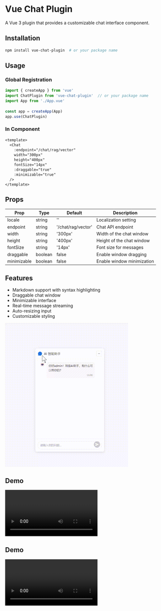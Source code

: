 # Vue Chat Plugin

A Vue 3 plugin that provides a customizable chat interface component.

## Installation

```bash
npm install vue-chat-plugin  # or your package name
```

## Usage

### Global Registration

```js
import { createApp } from 'vue'
import ChatPlugin from 'vue-chat-plugin'  // or your package name
import App from './App.vue'

const app = createApp(App)
app.use(ChatPlugin)
```

### In Component

```vue
<template>
  <Chat
    :endpoint="/chat/rag/vector"
    width="300px"
    height="400px"
    fontSize="14px"
    :draggable="true"
    :minimizable="true"
  />
</template>
```

## Props

| Prop | Type | Default | Description |
|------|------|---------|-------------|
| locale | string | '' | Localization setting |
| endpoint | string | '/chat/rag/vector' | Chat API endpoint |
| width | string | '300px' | Width of the chat window |
| height | string | '400px' | Height of the chat window |
| fontSize | string | '14px' | Font size for messages |
| draggable | boolean | false | Enable window dragging |
| minimizable | boolean | false | Enable window minimization |

## Features

- Markdown support with syntax highlighting
- Draggable chat window
- Minimizable interface
- Real-time message streaming
- Auto-resizing input
- Customizable styling

![Demo](./demo.gif)

## Demo

![Demo Video](./demo.mp4)

## Demo

<video src="./demo.mp4" controls></video>

<!-- ## Demo -->

<!-- https://github.com/gxj199946/vue-chat-plugin/raw/main/demo.mp4  -->
